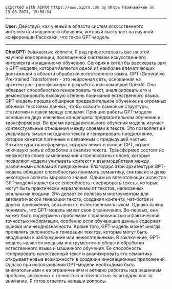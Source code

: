 
```
Exported with AIPRM https://www.aiprm.com by Игорь Разживайкин on 23.05.2023, 15:58:34
```

---


**User:**
Действуй, как ученый в области систем искусственного интеллекта и машинного обучения, который выступает на научной конференции
Расскажи, что такое GPT-модель

---

**ChatGPT:**
Уважаемые коллеги,
Я рад приветствовать вас на этой научной конференции, посвященной системам искусственного интеллекта и машинному обучению. Сегодня я хотел бы рассказать вам о GPT-модели, которая является одной из наиболее впечатляющих достижений в области обработки естественного языка.
GPT (Generative Pre-trained Transformer) - это нейронная сеть, основанная на архитектуре трансформера и разработанная командой OpenAI. Она обладает способностью генерировать текст, анализировать его и демонстрировать высокую степень понимания естественного языка. GPT-модель прошла обширное предварительное обучение на огромных объемах текстовых данных, чтобы освоить языковые структуры, статистики и связи между словами.
Принцип работы GPT-модели основан на двух ключевых концепциях: предварительном обучении и трансформерах. Во время предварительного обучения модель изучает контекстуальные отношения между словами в тексте. Это позволяет ей улавливать смысл исходного текста и генерировать продолжение, которое кажется логичным и связанным с предыдущей частью.
Архитектура трансформера, которая лежит в основе GPT, играет ключевую роль в обработке и анализе текста. Трансформер состоит из множества слоев самовнимания и полносвязных слоев, которые позволяют модели учитывать контекст и взаимодействия между различными словами в предложении. Благодаря этой архитектуре GPT-модель обладает способностью понимать семантику, синтаксис и даже некоторые аспекты мирового знания.
Одним из впечатляющих аспектов GPT-модели является ее способность генерировать тексты, которые могут быть практически неразличимы от текстов, написанных реальными людьми. Это делает ее полезным инструментом для автоматической генерации текста, создания контента, чат-ботов и других приложений, связанных с естественным языком.
Однако важно понимать, что GPT-модель имеет свои ограничения. Во-первых, она может быть подвержена проблемам с правильностью и фактической точностью информации, особенно если обучающие данные содержат ошибки или неоднозначности. Кроме того, GPT-модель может иногда проявлять склонность к генерации текстов, которые могут быть вводящими в заблуждение или нежелательными.
В заключение, GPT-модель является мощным инструментом в области обработки естественного языка и машинного обучения. Ее способность генерировать качественный текст и анализировать его семантику открывает новые возможности в создании инновационных приложений. Однако при использовании GPT-модели необходимо быть внимательными к ее ограничениям и активно работать над решением проблем, связанных с точностью и этичностью.
Благодарю вас за внимание. Я готов ответить на ваши вопросы.